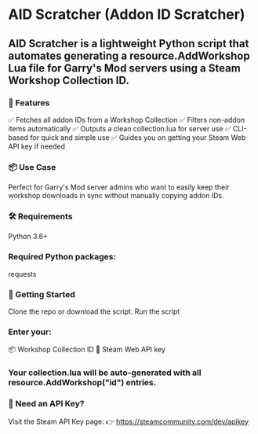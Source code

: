 # AID Scratcher (Addon ID Scratcher)
## AID Scratcher is a lightweight Python script that automates generating a resource.AddWorkshop Lua file for Garry's Mod servers using a Steam Workshop Collection ID.

### 🔧 Features
✅ Fetches all addon IDs from a Workshop Collection
✅ Filters non-addon items automatically
✅ Outputs a clean collection.lua for server use
✅ CLI-based for quick and simple use
✅ Guides you on getting your Steam Web API key if needed

### 📦 Use Case
Perfect for Garry's Mod server admins who want to easily keep their workshop downloads in sync without manually copying addon IDs.

### 🛠️ Requirements
Python 3.6+

### Required Python packages:
requests

### 🚀 Getting Started
Clone the repo or download the script.
Run the script

### Enter your:
📦 Workshop Collection ID
🔑 Steam Web API key

### Your collection.lua will be auto-generated with all resource.AddWorkshop("id") entries.

### 🔑 Need an API Key?
Visit the Steam API Key page:
👉 https://steamcommunity.com/dev/apikey
